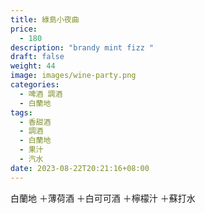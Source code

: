 ```yaml
---
title: 綠島小夜曲
price:
  - 180
description: "brandy mint fizz "
draft: false
weight: 44
image: images/wine-party.png
categories:
  - 啤酒 調酒
  - 白蘭地
tags:
  - 香甜酒
  - 調酒
  - 白蘭地
  - 果汁
  - 汽水
date: 2023-08-22T20:21:16+08:00
---
```

白蘭地 ＋薄荷酒 ＋白可可酒 ＋檸檬汁 ＋蘇打水